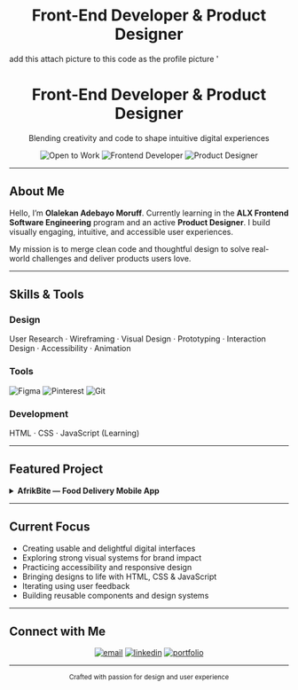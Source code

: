 <!-- ===== Header / Hero ===== -->
<h1 align="center"><strong>Front-End Developer & Product Designer</strong></h1>

add this attach picture to this code as the profile picture '<!-- ===== Header / Hero ===== -->
<h1 align="center"><strong>Front-End Developer & Product Designer</strong></h1>
<p align="center">
  Blending creativity and code to shape intuitive digital experiences
</p>

<div align="center">
  <img src="https://img.shields.io/badge/✨-Open%20to%20Work-black?style=flat-square" alt="Open to Work" />
  <img src="https://img.shields.io/badge/💼-Frontend%20Developer-black?style=flat-square" alt="Frontend Developer" />
  <img src="https://img.shields.io/badge/🎨-Product%20Designer-black?style=flat-square" alt="Product Designer" />
</div>

---

## About Me
Hello, I’m **Olalekan Adebayo Moruff**. Currently learning in the **ALX Frontend Software Engineering** program and an active **Product Designer**. I build visually engaging, intuitive, and accessible user experiences.

My mission is to merge clean code and thoughtful design to solve real-world challenges and deliver products users love.

---

## Skills & Tools

### Design
User Research · Wireframing · Visual Design · Prototyping · Interaction Design · Accessibility · Animation

### Tools
<p>
  <img alt="Figma" src="https://img.shields.io/badge/Figma-black?logo=figma&logoColor=white" />
  <img alt="Pinterest" src="https://img.shields.io/badge/Pinterest-black?logo=pinterest&logoColor=white" />
  <img alt="Git" src="https://img.shields.io/badge/Git-black?logo=git&logoColor=white" />
</p>

### Development
HTML · CSS · JavaScript (Learning)

---

## Featured Project

<details>
  <summary><strong>AfrikBite — Food Delivery Mobile App</strong></summary><br/>

**Role:** Product Designer  
**Tools:** Figma · Research · Prototyping · Design Systems  
**Live Case Study:** <a href="https://www.behance.net/gallery/231806473/AfrikBite-Food-Delivery-Mobile-App" target="_blank">View on Behance</a>

<br/><br/>
<strong>Highlights</strong>
<ul>
  <li>Designed intuitive browsing and frictionless checkout flows</li>
  <li>Responsive adaption across multiple screen sizes</li>
  <li>Visual consistency and branding that boosts trust and retention</li>
</ul>
</details>

---

## Current Focus
<ul>
  <li>Creating usable and delightful digital interfaces</li>
  <li>Exploring strong visual systems for brand impact</li>
  <li>Practicing accessibility and responsive design</li>
  <li>Bringing designs to life with HTML, CSS & JavaScript</li>
  <li>Iterating using user feedback</li>
  <li>Building reusable components and design systems</li>
</ul>

---

## Connect with Me
<p align="center">
  <a href="mailto:everydaybless15@gmail.com"><img src="https://img.shields.io/badge/Email-black?style=flat-square" alt="email" /></a>
  <a href="https://www.linkedin.com/in/moruff-olalekan-adebayo-4a2412375/"><img src="https://img.shields.io/badge/LinkedIn-black?style=flat-square" alt="linkedin" /></a>
  <a href="https://sites.google.com/view/olalekanadebayo"><img src="https://img.shields.io/badge/Portfolio-black?style=flat-square" alt="portfolio" /></a>
</p>

---

<p align="center">
  <small>Crafted with passion for design and user experience</small>
</p> 
